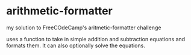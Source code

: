 # arithmetic-formatter
my solution to FreeCOdeCamp's aritmetic-formatter challenge

uses a function to take in simple addition and subtraction equations and formats them. It can also optionally solve the equations.
